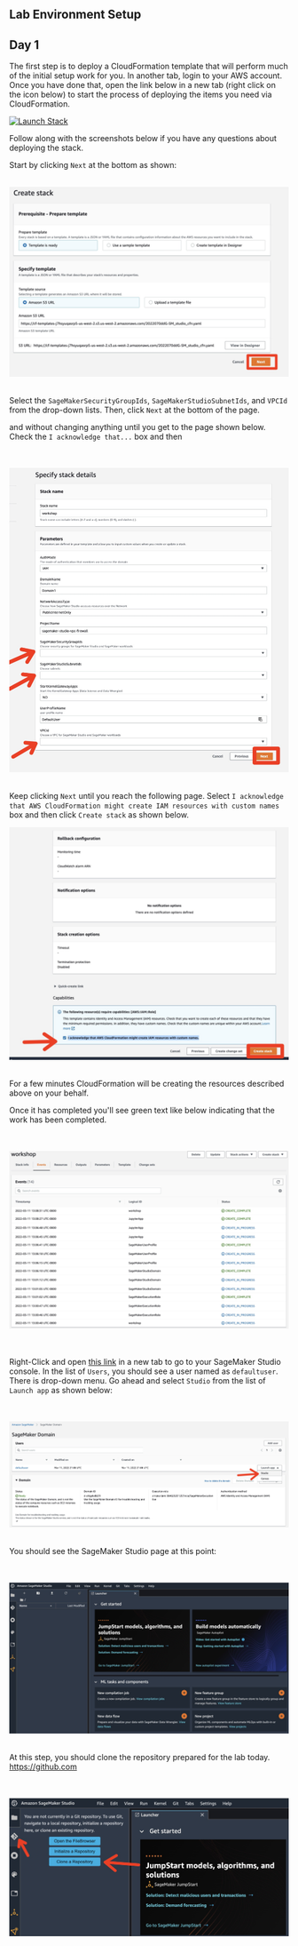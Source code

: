## Lab Environment Setup

## Day 1

The first step is to deploy a CloudFormation template that will perform much of the initial setup work for you. In another tab, login to your AWS account. Once you have done that, open the link below in a new tab (right click on the icon below) to start the process of deploying the items you need via CloudFormation.

[![Launch Stack](https://s3.amazonaws.com/cloudformation-examples/cloudformation-launch-stack.png)](https://console.aws.amazon.com/cloudformation/home#/stacks/new?stackName=workshop&templateURL=https://cf-templates-j7hsyuqasrp5-us-west-2.s3.us-west-2.amazonaws.com/2022070ddG-SM_studio_cfn.yaml)

Follow along with the screenshots below if you have any questions about deploying the stack.


Start by clicking `Next` at the bottom as shown:
<br ><br />

![StackWizard](readme/img/fig1.jpg)
<br ><br />

Select the  `SageMakerSecurityGroupIds`, `SageMakerStudioSubnetIds`, and `VPCId` from the drop-down lists. Then, click `Next` at the bottom of the page.

 and 
 without changing anything until you get to the page shown below. Check the `I acknowledge that...` box and then 

<br ><br />
![StackWizard4](readme/img/fig2.jpg)
<br ><br />

Keep clicking `Next` until you reach the following page. Select `I acknowledge that AWS CloudFormation might create IAM resources with custom names` box and then click `Create stack` as shown below.

![StackWizard5](readme/img/fig3.jpg)
<br ><br />

For a few minutes CloudFormation will be creating the resources described above on your behalf. 



Once it has completed you'll see green text like below indicating that the work has been completed. 

<br ><br />
![StackWizard5](readme/img/fig4.jpg)

<br ><br />
Right-Click and open [this link](https://us-east-1.console.aws.amazon.com/sagemaker/home?region=us-east-1#/studio) in a new tab to go to your SageMaker Studio console. In the list of `Users`, you should see  a user named as `defaultuser`. There is drop-down menu. Go ahead and select `Studio` from the list of `Launch app` as shown below:

<br ><br />
![Sagemaker](readme/img/fig5.jpg)
<br ><br />

You should see the SageMaker Studio page at this point:

<br ><br />
![Sagemaker](readme/img/fig6.jpg)
<br ><br />

At this step, you should clone the repository prepared for the lab today. https://github.com 

<br ><br />
![Sagemaker](readme/img/fig7.jpg)
<br ><br />

